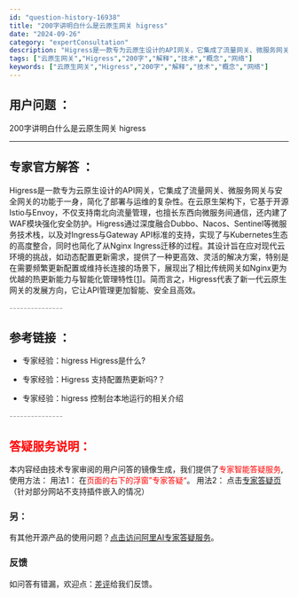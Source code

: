 ```yaml
---
id: "question-history-16938"
title: "200字讲明白什么是云原生网关 higress"
date: "2024-09-26"
category: "expertConsultation"
description: "Higress是一款专为云原生设计的API网关，它集成了流量网关、微服务网关与安全网关的功能于一身，简化了部署与运维的复杂性。在云原生架构下，它基于开源Istio与Envoy，不仅支持南北向流量管理，也擅长东西向微服务间通信，还内建了WAF模块强化安全防护。Higress通过深度融合Dubbo、Na"
tags: ["云原生网关","Higress","200字","解释","技术","概念","网络"]
keywords: ["云原生网关","Higress","200字","解释","技术","概念","网络"]
---
```


## 用户问题 ： 
 200字讲明白什么是云原生网关 higress  

---------------
## 专家官方解答 ：

Higress是一款专为云原生设计的API网关，它集成了流量网关、微服务网关与安全网关的功能于一身，简化了部署与运维的复杂性。在云原生架构下，它基于开源Istio与Envoy，不仅支持南北向流量管理，也擅长东西向微服务间通信，还内建了WAF模块强化安全防护。Higress通过深度融合Dubbo、Nacos、Sentinel等微服务技术栈，以及对Ingress与Gateway API标准的支持，实现了与Kubernetes生态的高度整合，同时也简化了从Nginx Ingress迁移的过程。其设计旨在应对现代云环境的挑战，如动态配置更新需求，提供了一种更高效、灵活的解决方案，特别是在需要频繁更新配置或维持长连接的场景下，展现出了相比传统网关如Nginx更为优越的热更新能力与智能化管理特性[[1](https://link.zhihu.com/?target=https%3A//higress.cn/docs/latest/overview/what-is-higress/)]。简而言之，Higress代表了新一代云原生网关的发展方向，它让API管理更加智能、安全且高效。


<font color="#949494">---------------</font> 


## 参考链接 ：

* 专家经验：higress Higress是什么? 
 
 * 专家经验：Higress 支持配置热更新吗?？ 
 
 * 专家经验：higress 控制台本地运行的相关介绍 


 <font color="#949494">---------------</font> 
 


## <font color="#FF0000">答疑服务说明：</font> 

本内容经由技术专家审阅的用户问答的镜像生成，我们提供了<font color="#FF0000">专家智能答疑服务</font>,使用方法：
用法1： 在<font color="#FF0000">页面的右下的浮窗”专家答疑“</font>。
用法2： 点击[专家答疑页](https://answer.opensource.alibaba.com/docs/intro)（针对部分网站不支持插件嵌入的情况）
### 另：


有其他开源产品的使用问题？[点击访问阿里AI专家答疑服务](https://answer.opensource.alibaba.com/docs/intro)。
### 反馈
如问答有错漏，欢迎点：[差评](https://ai.nacos.io/user/feedbackByEnhancerGradePOJOID?enhancerGradePOJOId=16943)给我们反馈。
